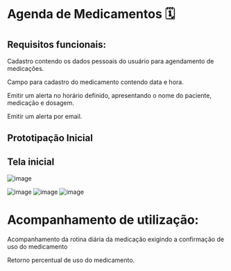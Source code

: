 # Agenda de Medicamentos 🗓️

## Requisitos funcionais:
Cadastro contendo os dados pessoais do usuário para agendamento de medicações.

Campo  para cadastro do medicamento contendo data e hora.

Emitir um alerta no horário definido, apresentando o nome do paciente, medicação e dosagem.

Emitir um alerta por email.

## Prototipação Inicial

## Tela inicial

![image](https://github.com/ChristophDias/Projeto_Integrador/assets/142109049/a5dd70b4-787e-402d-bd80-346065966af9)

![image](https://github.com/ChristophDias/Projeto_Integrador/assets/142109049/fd0e9578-301c-4aca-9762-c366d5dcb007)
![image](https://github.com/ChristophDias/Projeto_Integrador/assets/142109049/53bb1511-69a8-4125-8834-335ee6e6e63c)
![image](https://github.com/ChristophDias/Projeto_Integrador/assets/142109049/c98b70db-df6a-4da3-a5f2-b4ce8fa175f9)

# Acompanhamento de utilização:
Acompanhamento da rotina diária da medicação exigindo a confirmação de uso do medicamento

Retorno percentual de uso do medicamento.
